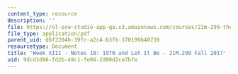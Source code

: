 ```yaml
---
content_type: resource
description: ''
file: https://ol-ocw-studio-app-qa.s3.amazonaws.com/courses/21m-299-the-beatles-fall-2017/9dcd1d96fd2b49c1fe042d00d2ce7bfe_MIT21M_299F17_Notes18.pdf
file_type: application/pdf
parent_uid: d6f2204b-39fc-a2c4-b3fb-370199b40739
resourcetype: Document
title: 'Week XIII - Notes 18: 1970 and Let It Be - 21M.299 Fall 2017'
uid: 9dcd1d96-fd2b-49c1-fe04-2d00d2ce7bfe
---
```

